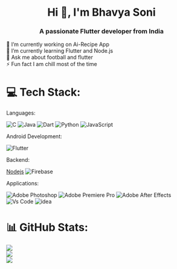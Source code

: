 <h1 align="center">Hi 👋, I'm Bhavya Soni</h1>
<h3 align="center">A passionate Flutter developer from India</h3>
🔭 I’m currently working on Ai-Recipe App
<br>🌱 I’m currently learning Flutter and Node.js<br>💬 Ask me about football and flutter<br>⚡ Fun fact I am chill most of the time


# 💻 Tech Stack:
Languages: 

![C](https://skillicons.dev/icons?i=c&theme=dark) ![Java](https://skillicons.dev/icons?i=java&theme=dark) ![Dart](https://skillicons.dev/icons?i=dart&theme=dark) ![Python](https://skillicons.dev/icons?i=python&theme=dark) ![JavaScript](https://skillicons.dev/icons?i=js&theme=dark)

Android Development: 

![Flutter](https://skillicons.dev/icons?i=flutter&theme=light)

Backend:

[Nodejs](https://skillicons.dev/icons?i=node&theme=dark) ![Firebase](https://skillicons.dev/icons?i=firebase&theme=dark) 

Applications: 

 ![Adobe Photoshop](https://skillicons.dev/icons?i=ps&theme=dark) ![Adobe Premiere Pro](https://skillicons.dev/icons?i=pr&theme=dark) ![Adobe After Effects](https://skillicons.dev/icons?i=ae&theme=dark) ![Vs Code](
 https://skillicons.dev/icons?i=vscode&theme=dark) ![idea](https://skillicons.dev/icons?i=idea&theme=dark)
 
# 📊 GitHub Stats:
![](https://github-readme-stats.vercel.app/api?username=BhavyaSoni01&theme=github_dark_dimmed&hide_border=true&include_all_commits=false&count_private=true)<br/>
![](https://nirzak-streak-stats.vercel.app/?user=BhavyaSoni01&theme=github_dark_dimmed&hide_border=true)<br/>
![](https://github-readme-stats.vercel.app/api/top-langs/?username=BhavyaSoni01&theme=github_dark_dimmed&hide_border=true&include_all_commits=false&count_private=true&layout=compact)


